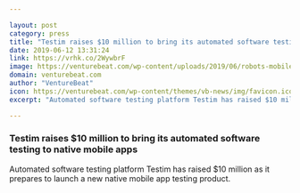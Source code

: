 ```yaml
---

layout: post
category: press
title: "Testim raises $10 million to bring its automated software testing to native mobile apps"
date: 2019-06-12 13:31:24
link: https://vrhk.co/2WywbrF
image: https://venturebeat.com/wp-content/uploads/2019/06/robots-mobile.png?w=1200&strip=all
domain: venturebeat.com
author: "VentureBeat"
icon: https://venturebeat.com/wp-content/themes/vb-news/img/favicon.ico
excerpt: "Automated software testing platform Testim has raised $10 million as it prepares to launch a new native mobile app testing product."

---
```


### Testim raises $10 million to bring its automated software testing to native mobile apps

Automated software testing platform Testim has raised $10 million as it prepares to launch a new native mobile app testing product.